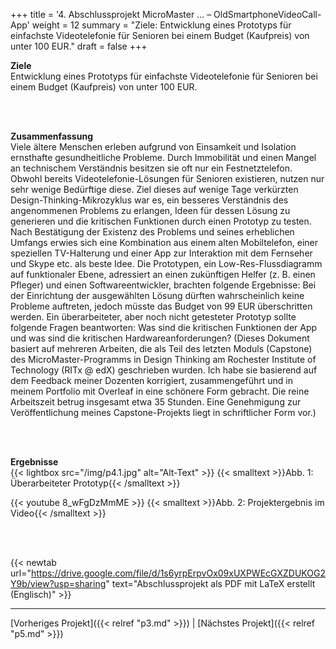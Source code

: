+++
title = '4. Abschlussprojekt MicroMaster … – OldSmartphoneVideoCall-App'
weight = 12
summary = "Ziele: Entwicklung eines Prototyps für einfachste Videotelefonie für Senioren bei einem Budget (Kaufpreis) von unter 100 EUR."
draft = false
+++

**Ziele**  
Entwicklung eines Prototyps für einfachste Videotelefonie für Senioren bei einem Budget (Kaufpreis) von unter 100 EUR.  

</br></br>  

**Zusammenfassung**  
Viele ältere Menschen erleben aufgrund von Einsamkeit und Isolation ernsthafte gesundheitliche Probleme. Durch Immobilität und einen Mangel an technischem Verständnis besitzen sie oft nur ein Festnetztelefon. Obwohl bereits Videotelefonie-Lösungen für Senioren existieren, nutzen nur sehr wenige Bedürftige diese. Ziel dieses auf wenige Tage verkürzten Design-Thinking-Mikrozyklus war es, ein besseres Verständnis des angenommenen Problems zu erlangen, Ideen für dessen Lösung zu generieren und die kritischen Funktionen durch einen Prototyp zu testen. Nach Bestätigung der Existenz des Problems und seines erheblichen Umfangs erwies sich eine Kombination aus einem alten Mobiltelefon, einer speziellen TV-Halterung und einer App zur Interaktion mit dem Fernseher und Skype etc. als beste Idee. Die Prototypen, ein Low-Res-Flussdiagramm auf funktionaler Ebene, adressiert an einen zukünftigen Helfer (z. B. einen Pfleger) und einen Softwareentwickler, brachten folgende Ergebnisse: Bei der Einrichtung der ausgewählten Lösung dürften wahrscheinlich keine Probleme auftreten, jedoch müsste das Budget von 99 EUR überschritten werden. Ein überarbeiteter, aber noch nicht getesteter Prototyp sollte folgende Fragen beantworten: Was sind die kritischen Funktionen der App und was sind die kritischen Hardwareanforderungen?
(Dieses Dokument basiert auf mehreren Arbeiten, die als Teil des letzten Moduls (Capstone) des MicroMaster-Programms in Design Thinking am Rochester Institute of Technology (RITx @ edX) geschrieben wurden. Ich habe sie basierend auf dem Feedback meiner Dozenten korrigiert, zusammengeführt und in meinem Portfolio mit Overleaf in eine schönere Form gebracht. Die reine Arbeitszeit betrug insgesamt etwa 35 Stunden. Eine Genehmigung zur Veröffentlichung meines Capstone-Projekts liegt in schriftlicher Form vor.)

</br></br>  

**Ergebnisse**  
{{< lightbox src="/img/p4.1.jpg" alt="Alt-Text" >}}
{{< smalltext >}}Abb. 1: Überarbeiteter Prototyp{{< /smalltext >}}


{{< youtube 8_wFgDzMmME >}}
{{< smalltext >}}Abb. 2: Projektergebnis im Video{{< /smalltext >}}

</br></br>  

{{< newtab url="https://drive.google.com/file/d/1s6yrpErpvOx09xUXPWEcGXZDUKOG2Y9b/view?usp=sharing" text="Abschlussprojekt als PDF mit LaTeX erstellt (Englisch)" >}}  

---

[Vorheriges Projekt]({{< relref "p3.md" >}}) | [Nächstes Projekt]({{< relref "p5.md" >}})
